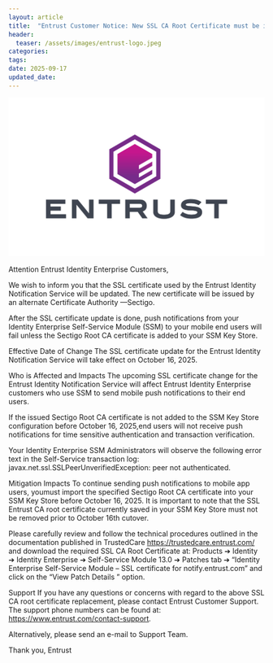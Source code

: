 ```yaml
---
layout: article
title:  "Entrust Customer Notice: New SSL CA Root Certificate must be imported in Identity Enterprise Self-Service Module (SSM) Key Store."
header:
  teaser: /assets/images/entrust-logo.jpeg
categories:
tags:
date: 2025-09-17
updated_date: 
---
```

![image tooltip here](/assets/images/entrust-logo.jpeg)

Attention Entrust Identity Enterprise Customers,

We wish to inform you that the SSL certificate used by the Entrust Identity Notification Service will be updated. The new certificate will be issued by an alternate Certificate Authority —Sectigo.  

After the SSL certificate update is done, push notifications from your Identity Enterprise Self-Service Module (SSM) to your mobile end users will fail unless the Sectigo Root CA certificate is added to your SSM Key Store. 

Effective Date of Change
The SSL certificate update for the Entrust Identity Notification Service will take effect on October 16, 2025.

Who is Affected and Impacts
The upcoming SSL certificate change for the Entrust Identity Notification Service will affect Entrust Identity Enterprise customers who use SSM to send mobile push notifications to their end users. 
 
If the issued Sectigo Root CA certificate is not added to the SSM Key Store configuration before October 16, 2025,end users will not receive push notifications for time sensitive authentication and transaction verification. 
 
Your Identity Enterprise SSM Administrators will observe the following error text in the Self-Service transaction log: javax.net.ssl.SSLPeerUnverifiedException: peer not authenticated.

Mitigation Impacts
To continue sending push notifications to mobile app users, youmust import the specified Sectigo Root CA certificate into your SSM Key Store before October 16, 2025. It is important to note that the SSL Entrust CA root certificate currently saved in your SSM Key Store must not be removed prior to October 16th cutover.  
 
Please carefully review and follow the technical procedures outlined in the documentation published in TrustedCare https://trustedcare.entrust.com/ and download the required SSL CA Root Certificate at: Products ➔ Identity ➔ Identity Enterprise ➔ Self-Service Module 13.0 ➔ Patches tab ➔ “Identity Enterprise Self-Service Module – SSL certificate for notify.entrust.com”  and click on the “View Patch Details ” option. 

Support
If you have any questions or concerns with regard to the above SSL CA root certificate replacement, please contact Entrust Customer Support. The support phone numbers can be found at: https://www.entrust.com/contact-support. 
 
Alternatively, please send an e-mail to Support Team. 

Thank you,
Entrust